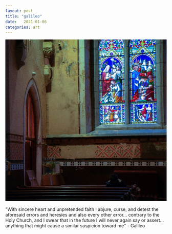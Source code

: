 ```yaml
---
layout: post
title: "galileo"
date:   2021-01-06
categories: art
---
```


![galileo](/img/arts/galileo.jpg)

<span class='image-details'>
"With sincere heart and unpretended faith I abjure, curse, and detest the aforesaid errors and heresies and also every other error... contrary to the Holy Church, and I swear that in the future I will never again say or assert... anything that might cause a similar suspicion toward me" - Galileo
</span>



